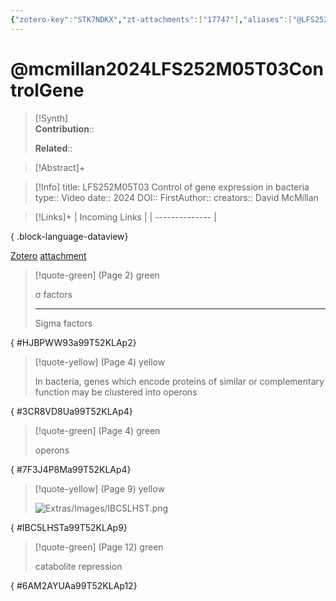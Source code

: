 ```yaml
---
{"zotero-key":"STK7NDKX","zt-attachments":["17747"],"aliases":["@LFS252M05T03 Control of gene expression in bacteria"],"keywords":null,"FirstAuthor":"[[ David McMillan]]","tags":["source/video","Uni/LFS252"],"dg-publish":true,"permalink":"/sources/mcmillan2024-lfs-252-m05-t03-control-gene/","dgPassFrontmatter":true}
---
```


# @mcmillan2024LFS252M05T03ControlGene

>[!Synth]  
>**Contribution**::  
>  
>**Related**:: 
>  

> [!Abstract]+
> 

> [!Info]
> title: LFS252M05T03 Control of gene expression in bacteria
> type:: Video 
> date:: 2024
> DOI:: 
> FirstAuthor:: 
> creators:: David McMillan

> [!Links]+
>  | Incoming Links |
> | -------------- |
> 
{ .block-language-dataview}


[Zotero](zotero://select/library/items/STK7NDKX) [attachment](<file:///Users/nathanmaxwell/Zotero/storage/99T52KLA/McMillan%20-%202024%20-%20LFS252M05T03%20Control%20of%20gene%20expression%20in%20bacteria.pdf>)

> [!quote-green] (Page 2) green
> 
> σ factors
> 
> ---
> Sigma factors
>
{ #HJBPWW93a99T52KLAp2}


> [!quote-yellow] (Page 4) yellow
> 
> In bacteria, genes which encode proteins of similar or complementary function may be clustered into operons
>
{ #3CR8VD8Ua99T52KLAp4}


> [!quote-green] (Page 4) green
> 
> operons
>
{ #7F3J4P8Ma99T52KLAp4}


> [!quote-yellow] (Page 9) yellow
> 
> ![Extras/Images/IBC5LHST.png](/img/user/Extras/Images/IBC5LHST.png)
>
{ #IBC5LHSTa99T52KLAp9}


> [!quote-green] (Page 12) green
> 
> catabolite repression
>
{ #6AM2AYUAa99T52KLAp12}

